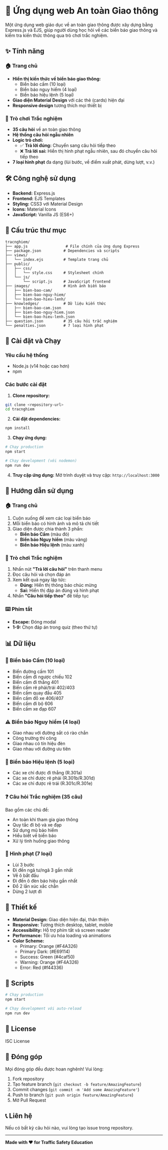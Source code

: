 # 🚦 Ứng dụng web An toàn Giao thông

Một ứng dụng web giáo dục về an toàn giao thông được xây dựng bằng Express.js và EJS, giúp người dùng học hỏi về các biển báo giao thông và kiểm tra kiến thức thông qua trò chơi trắc nghiệm.

## ✨ Tính năng

### 🏠 Trang chủ
- **Hiển thị kiến thức về biển báo giao thông:**
  - Biển báo cấm (10 loại)
  - Biển báo nguy hiểm (4 loại)
  - Biển báo hiệu lệnh (5 loại)
- **Giao diện Material Design** với các thẻ (cards) hiện đại
- **Responsive design** tương thích mọi thiết bị

### 🎯 Trò chơi Trắc nghiệm
- **35 câu hỏi** về an toàn giao thông
- **Hệ thống câu hỏi ngẫu nhiên**
- **Logic trò chơi:**
  - ✅ **Trả lời đúng:** Chuyển sang câu hỏi tiếp theo
  - ❌ **Trả lời sai:** Hiển thị hình phạt ngẫu nhiên, sau đó chuyển câu hỏi tiếp theo
- **7 loại hình phạt** đa dạng (lùi bước, về điểm xuất phát, dừng lượt, v.v.)

## 🛠️ Công nghệ sử dụng

- **Backend:** Express.js
- **Frontend:** EJS Templates
- **Styling:** CSS3 với Material Design
- **Icons:** Material Icons
- **JavaScript:** Vanilla JS (ES6+)

## 📁 Cấu trúc thư mục

```
tracnghiem/
├── app.js                 # File chính của ứng dụng Express
├── package.json          # Dependencies và scripts
├── views/
│   └── index.ejs         # Template trang chủ
├── public/
│   ├── css/
│   │   └── style.css     # Stylesheet chính
│   └── js/
│       └── script.js     # JavaScript frontend
├── images/               # Hình ảnh biển báo
│   ├── bien-bao-cam/
│   ├── bien-bao-nguy-hiem/
│   └── bien-bao-hieu-lenh/
├── knowledges/           # Dữ liệu kiến thức
│   ├── bien-bao-cam.json
│   ├── bien-bao-nguy-hiem.json
│   └── bien-bao-hieu-lenh.json
├── question.json         # 35 câu hỏi trắc nghiệm
└── penalties.json        # 7 loại hình phạt
```

## 🚀 Cài đặt và Chạy

### Yêu cầu hệ thống
- Node.js (v14 hoặc cao hơn)
- npm

### Các bước cài đặt

1. **Clone repository:**
```bash
git clone <repository-url>
cd tracnghiem
```

2. **Cài đặt dependencies:**
```bash
npm install
```

3. **Chạy ứng dụng:**
```bash
# Chạy production
npm start

# Chạy development (với nodemon)
npm run dev
```

4. **Truy cập ứng dụng:**
Mở trình duyệt và truy cập: `http://localhost:3000`

## 📖 Hướng dẫn sử dụng

### 🏠 Trang chủ
1. Cuộn xuống để xem các loại biển báo
2. Mỗi biển báo có hình ảnh và mô tả chi tiết
3. Giao diện được chia thành 3 phần:
   - **Biển báo Cấm** (màu đỏ)
   - **Biển báo Nguy hiểm** (màu vàng)
   - **Biển báo Hiệu lệnh** (màu xanh)

### 🎯 Trò chơi Trắc nghiệm
1. Nhấn nút **"Trả lời câu hỏi"** trên thanh menu
2. Đọc câu hỏi và chọn đáp án
3. Xem kết quả ngay lập tức:
   - **Đúng:** Hiển thị thông báo chúc mừng
   - **Sai:** Hiển thị đáp án đúng và hình phạt
4. Nhấn **"Câu hỏi tiếp theo"** để tiếp tục

### ⌨️ Phím tắt
- **Escape:** Đóng modal
- **1-9:** Chọn đáp án trong quiz (theo thứ tự)

## 📊 Dữ liệu

### 🚫 Biển báo Cấm (10 loại)
- Biển đường cấm 101
- Biển cấm đi ngược chiều 102
- Biển cấm đi thẳng 401
- Biển cấm rẽ phải/trái 402/403
- Biển cấm quay đầu 405
- Biển cấm đỗ xe 406/407
- Biển cấm đi bộ 606
- Biển cấm xe đạp 607

### ⚠️ Biển báo Nguy hiểm (4 loại)
- Giao nhau với đường sắt có rào chắn
- Công trường thi công
- Giao nhau có tín hiệu đèn
- Giao nhau với đường ưu tiên

### 🔵 Biển báo Hiệu lệnh (5 loại)
- Các xe chỉ được đi thẳng (R.301a)
- Các xe chỉ được rẽ phải (R.301b/R.301d)
- Các xe chỉ được rẽ trái (R.301c/R.301e)

### ❓ Câu hỏi Trắc nghiệm (35 câu)
Bao gồm các chủ đề:
- An toàn khi tham gia giao thông
- Quy tắc đi bộ và xe đạp
- Sử dụng mũ bảo hiểm
- Hiểu biết về biển báo
- Xử lý tình huống giao thông

### 🎯 Hình phạt (7 loại)
- Lùi 3 bước
- Đi đến ngã tư/ngã 3 gần nhất
- Về ô bắt đầu
- Đi đến ô đèn báo hiệu gần nhất
- Đổ 2 lần xúc xắc chẵn
- Dừng 2 lượt đi

## 🎨 Thiết kế

- **Material Design:** Giao diện hiện đại, thân thiện
- **Responsive:** Tương thích desktop, tablet, mobile
- **Accessibility:** Hỗ trợ phím tắt và screen reader
- **Performance:** Tối ưu hóa loading và animations
- **Color Scheme:** 
  - Primary: Orange (#F4A326)
  - Primary Dark: (#E69114)
  - Success: Green (#4caf50)
  - Warning: Orange (#F4A326)
  - Error: Red (#f44336)

## 🔧 Scripts

```bash
# Chạy production
npm start

# Chạy development với auto-reload
npm run dev
```

## 📝 License

ISC License

## 🤝 Đóng góp

Mọi đóng góp đều được hoan nghênh! Vui lòng:

1. Fork repository
2. Tạo feature branch (`git checkout -b feature/AmazingFeature`)
3. Commit changes (`git commit -m 'Add some AmazingFeature'`)
4. Push to branch (`git push origin feature/AmazingFeature`)
5. Mở Pull Request

## 📞 Liên hệ

Nếu có bất kỳ câu hỏi nào, vui lòng tạo issue trong repository.

---

**Made with ❤️ for Traffic Safety Education**
